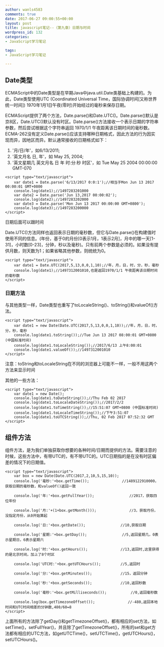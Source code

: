 ```yaml
---
author: wanls4583
comments: true
date: 2017-06-27 09:00:55+00:00
layout: post
title: javascript笔记--（第九章）日期与时间
wordpress_id: 132
categories:
- JavaScript学习笔记

tags:
- JavaScript学习笔记

---
```


## Date类型

ECMAScript中的Date类型是在早期Java中java.util.Date类基础上构建的。为此，Date类型使用UTC (Coordinated Universal Time，国际协调时间[又称世界统一时间]) 1970年1月1日午夜(零时)开始经过的毫秒来保存日期。

ECMAScript提供了两个方法，Date.parse()和Date.UTC()。Date.parse()默认是京8区，Date.UTC()默认没有时区。Date.parse()方法接收一个表示日期的字符串参数，然后尝试根据这个字符串返回 1970/1/1 午夜距离该日期时间的毫秒数。ECMA-262没有定义Date.parse()应该支持哪种日期格式，因此方法的行为因实现而异，因地区而异。默认通常接收的日期格式如下：

1. '月/日/年'，如6/13/2011;
2. '英文月名 日, 年'，如 May 25, 2004;
3. '英文星期几 英文月名 日 年 时:分:秒 时区'，如 Tue May 25 2004 00:00:00 GMT-070

```
<script type="text/javascript">
	var date1 = Date.parse('6/13/2017 0:0:1');//相当于Mon Jun 13 2017 00:00:01 GMT+0800
	console.log(date1);//1497283201000
	var date2 = Date.parse('Jun 13,2017 00:00:02');
	console.log(date2);//1497283202000
	var date3 = Date.parse('Mon Jun 13 2017 00:00:00 GMT+0800');
	console.log(date3);//1497283200000
</script>
```
日期后面可以跟时间

Date.UTC()方法同样也返回表示日期的毫秒数，但它与Date.parse()在构建值时使用不同的信息。(年份，基于0的月份[0表示1月，1表示2月]，月中的哪一天[1-31]，小时数[0-23]，分钟，秒以及毫秒)。只有前两个参数是必须的。如果没有提供月数，则天数为1；如果省略其他参数，则统统为0。

```
<script type="text/javascript">
	var date1 = Date.UTC(2017,5,13,0,0,1,10);//年，月，日，时，分，秒，毫秒
	console.log(date1);//1497312001010,也是返回1970/1/1 午夜距离该日期时间的毫秒数
</script>
```

### 日期方法

与其他类型一样，Date类型也重写了toLocaleString()、toString()和valueOf()方法。

```
<script type="text/javascript">
	var date1 = new Date(Date.UTC(2017,5,13,0,0,1,10));//年，月，日，时，分，秒，毫秒
	console.log(date1.toString());//Tue Jun 13 2017 08:00:01 GMT+0800 (中国标准时间)
	console.log(date1.toLocaleString());//2017/6/13 上午8:00:01
	console.log(date1.valueOf());//1497312001010
</script>
```
注意：toString和toLocaleString在不同的浏览器上可能不一样，一般不用这两个方法来显示时间

其他的一些方法：
```
<script type="text/javascript">
	var date1 = new Date();
	console.log(date1.toDateString());//Thu Feb 02 2017
	console.log(date1.toLocaleDateString());//2017/2/2
	console.log(date1.toTimeString());//15:51:07 GMT+0800 (中国标准时间)
	console.log(date1.toLocaleTimeString());//下午3:51:07
	console.log(date1.toUTCString());//Thu, 02 Feb 2017 07:52:32 GMT
</script>
```

## 组件方法

组件方法，是为我们单独获取你想要的各种时间/日期而提供的方法。需要注意的时候，这些方法中，有带UTC的，有不带UTC的。UTC日期指的是在没有时区偏差的情况下的日期值。
```
<script type="text/javascript">
	var box = new Date(Date.UTC(2017,2,10,5,15,10));
	console.log('毫秒:'+box.getTime());				//1489122910000，获取日期的毫秒数，和valueOf()返回一致
	
	console.log('年:'+box.getFullYear());				//2017，获取四位年份

	console.log('月:'+(1+box.getMonth()));				//3，获取月份，没指定月份，从0开始算起

	console.log('日:'+box.getDate());				//10,获取日期

	console.log('星期:'+box.getDay());				//5,返回星期几，0表示星期日，6表示星期六
	
	console.log('时:'+box.getHours());				//13,返回时,这里获得的是北京时间，加上了8个时区

	console.log('UTC时:'+box.getUTCHours());			//5,返回时
	
	console.log('分:'+box.getMinutes());				//15，返回分钟
	
	console.log('秒:'+box.getSeconds());				//10,返回秒数
	
	console.log('毫秒:'+box.getMilliseconds());			//0,返回毫秒数
	
	console.log(box.getTimezoneOffset());				//-480,返回本地时间和UTC时间相差的分钟数,480/60=8
</script>
```
上面所有的方法除了getDay()和getTimezoneOffset()，都有相应的set方法，如setTime()，setFullYear()，并且除了getTimezoneOffset()，所有的set和get方法都有相应的UTC方法，如getUTCTime()，setUTCTime()，getUTCHours()，setUTCHours()。



